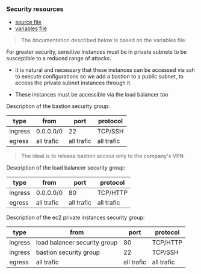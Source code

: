### Security resources

* [source file](https://github.com/LucasFonseca93/terraform-alb-sample/blob/master/01_security_resources.tf)
* [variables file](https://github.com/LucasFonseca93/terraform-alb-sample/blob/master/variables.tf)

> The documentation described below is based on the variables file.

For greater security, sensitive instances must be in private subnets to be susceptible to a reduced range of attacks. 

* It is natural and necessary that these instances can be accessed via ssh to execute configurations so we add a bastion to a public subnet, to access the private subnet instances through it.

* These instances must be accessible via the load balancer too

Description of the bastion security group:

| type | from | port | protocol |
| ---- | ---- | ---- | -------- |
| ingress | 0.0.0.0/0 | 22 | TCP/SSH |
| egress | all trafic | all trafic | all trafic |

> The ideal is to release bastion access only to the company's VPN

Description of the load balancer security group:

| type | from | port | protocol |
| ---- | ---- | ---- | -------- |
| ingress | 0.0.0.0/0 | 80 | TCP/HTTP |
| egress | all trafic | all trafic | all trafic |

Description of the ec2 private instances security group:

| type | from | port | protocol |
| ---- | ---- | ---- | -------- |
| ingress | load balancer security group  | 80 | TCP/HTTP |
| ingress | bastion security group | 22 | TCP/SSH |
| egress | all trafic | all trafic | all trafic |